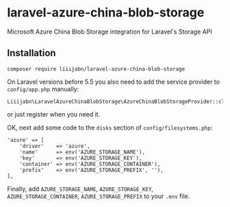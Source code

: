 # laravel-azure-china-blob-storage

Microsoft Azure China Blob Storage integration for Laravel's Storage API

## Installation

``` 
composer require liiijabn/laravel-azure-china-blob-storage
```

On Laravel versions before 5.5 you also need to add the service provider to `config/app.php` manually:

```
Liiijabn\LaravelAzureChinaBlobStorage\AzureChinaBlobStorageProvider::class,
```

or just register when you need it.

OK, next add some code to the `disks` section of `config/filesystems.php`:

```
'azure' => [
    'driver'    => 'azure',
    'name'      => env('AZURE_STORAGE_NAME'),
    'key'       => env('AZURE_STORAGE_KEY'),
    'container' => env('AZURE_STORAGE_CONTAINER'),
    'prefix'    => env('AZURE_STORAGE_PREFIX', ''),
],
```

Finally, add `AZURE_STORAGE_NAME`, `AZURE_STORAGE_KEY`, `AZURE_STORAGE_CONTAINER`, `AZURE_STORAGE_PREFIX` 
to your `.env` file.